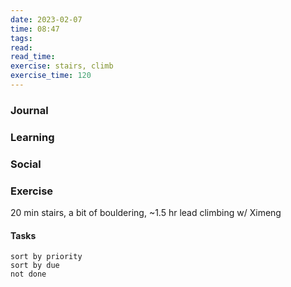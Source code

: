 ```yaml
---
date: 2023-02-07
time: 08:47
tags: 
read:
read_time:
exercise: stairs, climb
exercise_time: 120
---
```


### Journal

### Learning

### Social

### Exercise
20 min stairs, a bit of bouldering, ~1.5 hr lead climbing w/ Ximeng

#### Tasks












```tasks
sort by priority
sort by due
not done
```